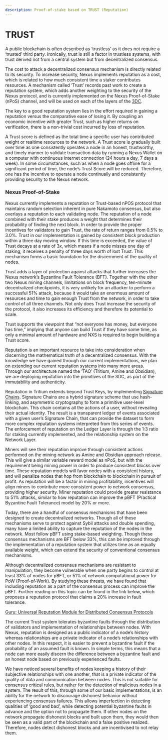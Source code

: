 ```yaml
---
description: Proof-of-stake based on TRUST (Reputation)
---
```


# TRUST

A public blockchain is often described as ‘trustless’ as it does not require a ‘trusted’ third party. Ironically, trust is still a factor in trustless systems, with trust derived not from a central system but from decentralized consensus.

The cost to attack a decentralized consensus mechanism is directly related to its security. To increase security, Nexus implements reputation as a cost, which is related to how much consistent time a staker contributes resources. A mechanism called ‘Trust’ records past work to create a reputation system, which adds another weighting to the security of the Nexus protocol, and is currently implemented on the Nexus Proof-of-Stake (nPoS) channel, and will be used on each of the layers of the [3DC](broken-reference).

The key to a good reputation system lies in the effort required in gaining a reputation versus the comparative ease of losing it. By coupling an economic incentive with greater Trust, such as higher returns on verification, there is a non-trivial cost incurred by loss of reputation.

A Trust score is defined as the total time a specific user has contributed weight or realtime resources to the network. A Trust score is gradually built over time as one consistently operates a node in an honest, trustworthy, and timely manner to validate transaction data by running a Nexus Wallet on a computer with continuous internet connection (24 hours a day, 7 days a week). In some circumstances, such as when a node goes offline for a significant period of time, the node’s Trust Score will be reduced. Therefore, one has the incentive to operate a node continually and consistently providing security to the Nexus network.

### Nexus Proof-of-Stake

Nexus currently implements a reputation or Trust-based nPOS protocol that maintains random selection inherent in pure Nakamoto consensus, but also overlays a reputation to each validating node. The reputation of a node combined with their stake produces a weight that determines their probability of finding the next block. In order to provide the proper incentives for validators to gain Trust, the rate of return ranges from 0.5% to 3.0%. Trust in our implementation is gained by consistent block production within a three day moving window. If this time is exceeded, the value of Trust decays at a rate of 3x, which means if a node misses one day of staking, it receives a penalty of three days worth of lost Trust. This mechanism forms a basic foundation for the discernment of the quality of nodes.

Trust adds a layer of protection against attacks that further increases the Nexus network’s Byzantine Fault Tolerance (BFT). Together with the other two Nexus mining channels, limitations on block frequency, ten-minute decentralized checkpoints, it is very unlikely for an attacker to perform a successful 51% attack, because it would take an enormous amount of resources and time to gain enough Trust from the network, in order to take control of all three channels. Not only does Trust increase the security of the protocol, it also increases its efficiency and therefore its potential to scale.

Trust supports the viewpoint that “not everyone has money, but everyone has time,” implying that anyone can build Trust if they have some time, as only a minimal amount of hardware and NXS is required to begin building a Trust score.

Reputation is an important resource to take into consideration when discerning the mathematical truth of a decentralized consensus. With the knowledge we have gained through our current implementations, we plan on extending our current reputation systems into many more areas. Through our architecture named the ‘TAO’ (Tritium, Amine and Obsidian), we are deploying reputation into the primitives of the 3DC, as part of the immutability and authenticity.

Reputation in Tritium extends beyond Trust Keys, by implementing [Signature Chains](broken-reference). Signature Chains are a hybrid signature scheme that use hash-linking, and asymmetric cryptography to form a primitive user-level blockchain. This chain contains all the actions of a user, without revealing their actual identity. The result is a transparent ledger of events associated with a given user’s Signature Chain, that can provide the dataset to form more complex reputation systems interpreted from this series of events. The enforcement of reputation on the Ledger Layer is through the 1:3 ratio for staking currently implemented, and the relationship system on the Network Layer.

Miners will see their reputation improve through consistent actions performed on the mining network as Amine and Obsidian approach release. This will give a similar variable reward model as nPoS, but with the requirement being mining power in order to produce consistent blocks over time. These reputation models will favor nodes with a consistent history, and will penalize nodes that hop from blockchain to blockchain in pursuit of profit. As reputation will be a factor in mining profitability, incentives will align miners to contribute more consistent power to network consensus, providing higher security. Miner reputation could provide greater resistance to 51% attacks, similar to how reputation can improve the pBFT (Practical Byzantine Fault Tolerance) model by 20% or more.

Today, there are a handful of consensus mechanisms that have been designed to create decentralized networks. Though all of these mechanisms serve to protect against Sybil attacks and double spending, many have a limited ability to capture the reputation of the nodes in the network. Most follow pBFT using stake-based weighting. Though these consensus mechanisms are BFT below 33%, this can be improved through the implementation of a reputation system that utilizes time as an equally available weight, which can extend the security of conventional consensus mechanisms.

Although decentralized consensus mechanisms are resistant to manipulation, they become vulnerable when one party begins to control at least 33% of nodes for pBFT, or 51% of network computational power for PoW (Proof-of-Work). By studying these threats, we have found that including reputation as a part of the consensus process can improve the pBFT. Further reading on this topic can be found in the link below, which proposes a reputation protocol that claims a 20% increase in fault tolerance.

[Guru: Universal Reputation Module for Distributed Consensus Protocols](https://eprint.iacr.org/2017/671.pdf)

The current Trust system tolerates byzantine faults through the distribution of validators and implementation of relationships between nodes. With Nexus, reputation is designed as a public indicator of a node’s history whereas relationships are a private indicator of a node’s relationships with other nodes. In this respect, it is easier to prevent a byzantine fault if the probability of an assumed fault is known. In simple terms, this means that a node can more easily discern the difference between a byzantine fault and an honest node based on previously experienced faults.

We have noticed several benefits of nodes keeping a history of their subjective relationships with one another, that is a private indicator of the quality of data and communication between nodes. This is not suitable for consensus critical rules, but rather for the detection of malicious nodes in a system. The result of this, through some of our basic implementations, is an ability for the network to discourage dishonest behavior without experiencing consensus failures. This allows imperfection in detecting qualities of ‘good and bad’, while detecting potential byzantine faults in advance and the option not to propagate them. If other nodes on the network propagate dishonest blocks and built upon them, they would then be seen as a valid part of the blockchain and a false positive realized. Therefore, nodes detect dishonest blocks and are incentivised to not relay them.
